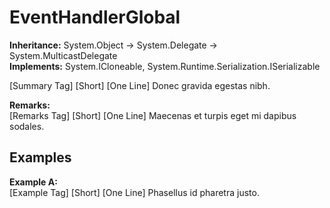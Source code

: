 # EventHandlerGlobal

**Inheritance:** System.Object → System.Delegate → System.MulticastDelegate  
**Implements:** System.ICloneable, System.Runtime.Serialization.ISerializable  
  
[Summary Tag] [Short] [One Line] Donec gravida egestas nibh.

**Remarks:**  
[Remarks Tag] [Short] [One Line] Maecenas et turpis eget mi dapibus sodales.

## Examples

**Example A:**  
[Example Tag] [Short] [One Line] Phasellus id pharetra justo.

